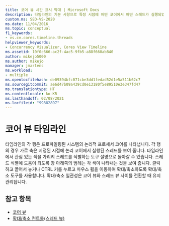 ```yaml
---
title: 코어 뷰 시간 표시 막대 | Microsoft Docs
description: 타임라인의 기본 사항으로 특정 시점에 어떤 코어에서 어떤 스레드가 실행되었는지 확인하는 방법과 확대 및 축소 방법을 알아봅니다.
custom.ms: SEO-VS-2020
ms.date: 11/04/2016
ms.topic: conceptual
f1_keywords:
- vs.cv.cores.timeline.threads
helpviewer_keywords:
- Concurrency Visualizer, Cores View Timeline
ms.assetid: 10f0c666-ac2f-4ac5-9fb5-a88f660ab840
author: mikejo5000
ms.author: mikejo
manager: jmartens
ms.workload:
- multiple
ms.openlocfilehash: de09394bfc071cbe3dd1fedad52d1e5a511b62c7
ms.sourcegitcommit: ae6d47b09a439cd0e13180f5e89510e3e347fd47
ms.translationtype: HT
ms.contentlocale: ko-KR
ms.lasthandoff: 02/08/2021
ms.locfileid: "99882897"
---
```

# <a name="cores-view-timeline"></a>코어 뷰 타임라인
타임라인의 각 행은 프로파일링된 시스템의 논리적 프로세서 코어를 나타냅니다. 각 행의 경우 가로 축은 지정된 시점에 논리 코어에서 실행된 스레드를 보여 줍니다. 타임라인에서 관심 있는 색을 가리켜 스레드를 식별하는 도구 설명으로 돌아갈 수 있습니다. 스레드 식별에 도움이 되도록 창 아래쪽의 범례는 각 색이 나타내는 것을 보여 줍니다. 클릭하고 끌어서 놓거나 CTRL 키를 누르고 마우스 휠을 이동하여 확대/축소하도록 확대/축소 도구를 사용합니다. 확대/축소 일관성은 코어 뷰와 스레드 뷰 사이를 전환할 때 유지 관리됩니다.

## <a name="see-also"></a>참고 항목
- [코어 뷰](../profiling/cores-view.md)
- [확대/축소 컨트롤(스레드 뷰)](../profiling/zoom-control-threads-view.md)